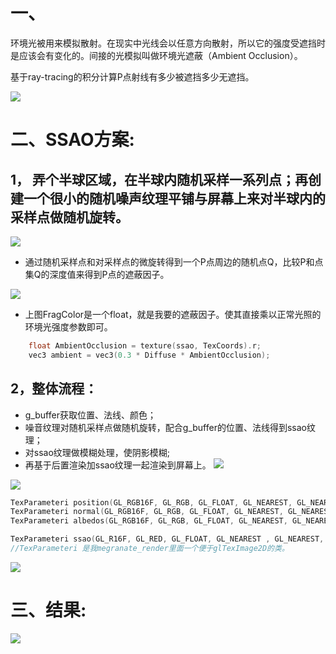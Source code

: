 一、
=
环境光被用来模拟散射。在现实中光线会以任意方向散射，所以它的强度受遮挡时是应该会有变化的。间接的光模拟叫做环境光遮蔽（Ambient Occlusion）。

基于ray-tracing的积分计算P点射线有多少被遮挡多少无遮挡。

![](./ray.jpg) 



二、SSAO方案:
=
## 1， 弄个半球区域，在半球内随机采样一系列点；再创建一个很小的随机噪声纹理平铺与屏幕上来对半球内的采样点做随机旋转。
![](./ssao_k.jpg)

* 通过随机采样点和对采样点的微旋转得到一个P点周边的随机点Q，比较P和点集Q的深度值来得到P点的遮蔽因子。

![](./ssao.jpg)

* 上图FragColor是一个float，就是我要的遮蔽因子。使其直接乘以正常光照的环境光强度参数即可。
```c++
    float AmbientOcclusion = texture(ssao, TexCoords).r;
    vec3 ambient = vec3(0.3 * Diffuse * AmbientOcclusion);
```

## 2，整体流程：

* g_buffer获取位置、法线、颜色；
* 噪音纹理对随机采样点做随机旋转，配合g_buffer的位置、法线得到ssao纹理；
* 对ssao纹理做模糊处理，使阴影模糊;
* 再基于后置渲染加ssao纹理一起渲染到屏幕上。
![](./ssao_line.jpg)

![](./color_buffer.jpg)
```c++
TexParameteri position(GL_RGB16F, GL_RGB, GL_FLOAT, GL_NEAREST, GL_NEAREST, GL_CLAMP_TO_EDGE, GL_CLAMP_TO_EDGE);
TexParameteri normal(GL_RGB16F, GL_RGB, GL_FLOAT, GL_NEAREST, GL_NEAREST, 0, 0);
TexParameteri albedos(GL_RGB16F, GL_RGB, GL_FLOAT, GL_NEAREST, GL_NEAREST, 0, 0);

TexParameteri ssao(GL_R16F, GL_RED, GL_FLOAT, GL_NEAREST , GL_NEAREST, 0, 0);
//TexParameteri 是我megranate_render里面一个便于glTexImage2D的类。
```

![](./blur.jpg)

三、结果:
=
![](./result.png)